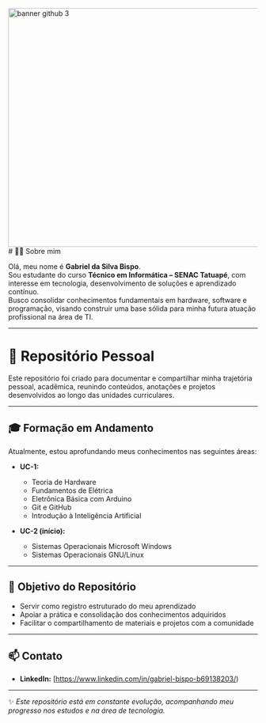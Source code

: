 <img width="1389" height="483" alt="banner github 3" src="https://github.com/user-attachments/assets/7242bcf7-c8e1-420a-8e0b-4105ab7d47be" />
# 👨‍💻 Sobre mim

Olá, meu nome é **Gabriel da Silva Bispo**.  
Sou estudante do curso **Técnico em Informática – SENAC Tatuapé**, com interesse em tecnologia, desenvolvimento de soluções e aprendizado contínuo.  
Busco consolidar conhecimentos fundamentais em hardware, software e programação, visando construir uma base sólida para minha futura atuação profissional na área de TI.  

---

# 📂 Repositório Pessoal

Este repositório foi criado para documentar e compartilhar minha trajetória pessoal, acadêmica, reunindo conteúdos, anotações e projetos desenvolvidos ao longo das unidades curriculares.  

---

## 🎓 Formação em Andamento
Atualmente, estou aprofundando meus conhecimentos nas seguintes áreas:

- **UC-1:**  
  - Teoria de Hardware  
  - Fundamentos de Elétrica  
  - Eletrônica Básica com Arduino  
  - Git e GitHub  
  - Introdução à Inteligência Artificial  

- **UC-2 (início):**  
  - Sistemas Operacionais Microsoft Windows  
  - Sistemas Operacionais GNU/Linux  

---

## 🎯 Objetivo do Repositório
- Servir como registro estruturado do meu aprendizado  
- Apoiar a prática e consolidação dos conhecimentos adquiridos  
- Facilitar o compartilhamento de materiais e projetos com a comunidade  

---

## 📫 Contato
- **LinkedIn:** [https://www.linkedin.com/in/gabriel-bispo-b69138203/)  

---

✨ *Este repositório está em constante evolução, acompanhando meu progresso nos estudos e na área de tecnologia.*
